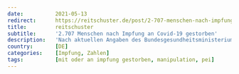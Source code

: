 ```yaml
---
date:          2021-05-13
redirect:      https://reitschuster.de/post/2-707-menschen-nach-impfung-an-covid-19-gestorben/
title:         reitschuster
subtitle:      '2.707 Menschen nach Impfung an Covid-19 gestorben'
description:   'Nach aktuellen Angaben des Bundesgesundheitsministeriums sind mehr als fünfmal so viele Menschen nach einer Impfung an Covid-19 verstorben, als das PEI offiziell als Todesfälle nach Impfung anführt.'
country:       [DE]
categories:    [Impfung, Zahlen]
tags:          [mit oder an impfung gestorben, manipulation, pei]
---
```

